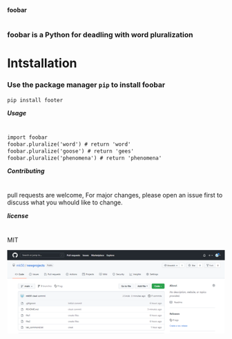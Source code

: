 **foobar**
#
### foobar is a Python for deadling with word pluralization

# Intstallation
### Use the package manager `pip` to install foobar
```
pip install footer
```

***Usage***
# 
```
import foobar
foobar.pluralize('word') # return 'word'
foobar.pluralize('goose') # return 'gees'
foobar.pluralize('phenomena') # return 'phenomena'
```
***Contributing***
#
pull requests are welcome, For major changes, please open an issue first to discuss what you whould like to change.

***license***
#
MIT

![](https://github.com/mk50/newprojects/blob/main/pppppp.png)











